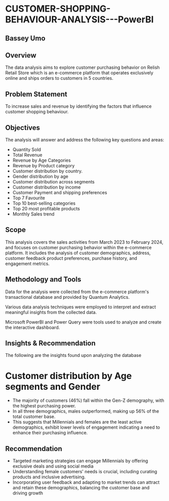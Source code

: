 # CUSTOMER-SHOPPING-BEHAVIOUR-ANALYSIS---PowerBI
## Bassey Umo


## Overview

The data analysis aims to explore customer purchasing behavior on Relish Retail Store which is an e-commerce platform that operates exclusively online and ships orders to customers in 5 countries.


## Problem Statement

To increase sales and revenue by identifying the factors that influence customer shopping behaviour. 

## Objectives

The analysis will answer and address the following key questions and areas:
 
- Quantity Sold
- Total Revenue
- Revenue by Age Categories
- Revenue by Product category
- Customer distribution by country.
- Gender distribution by age
- Customer distribution across segments
- Customer distribution by income
- Customer Payment and shipping preferences
- Top 7 Favourite
- Top 10 best-selling categories
- Top 20 most profitable products
- Monthly Sales trend

## Scope

This analysis covers the sales activities from March 2023 to February 2024, and focuses on customer purchasing behavior within the e-commerce platform. 
It includes the analysis of customer demographics, address, customer feedback product preferences, purchase history, and engagement metrics. 

 
## Methodology and Tools

Data for the analysis were collected from the e-commerce platform's transactional database and provided by Quantum Analytics. 

Various data analysis techniques were employed to interpret and extract meaningful insights from the collected data. 

Microsoft PowerBI and Power Query were tools used to analyze and create the interactive dashboard. 

## Insights & Recommendation

The following are the insights found upon analyzing the database

# Customer distribution by Age segments and Gender

- The majority of customers (46%) fall within the Gen-Z demography, with the highest purchasing power.
- In all three demographics, males outperformed, making up 56% of the total customer base.
- This suggests that Millennials and females are the least active demographics, exhibit lower levels of engagement indicating a need to enhance their purchasing influence.

## Recommendation
 - Targeted marketing strategies can engage Millennials by offering exclusive deals and using social media
 - Understanding female customers' needs is crucial, including curating products and inclusive advertising.
 - Incorporating user feedback and adapting to market trends can attract and retain these demographics, balancing the customer base and driving growth

